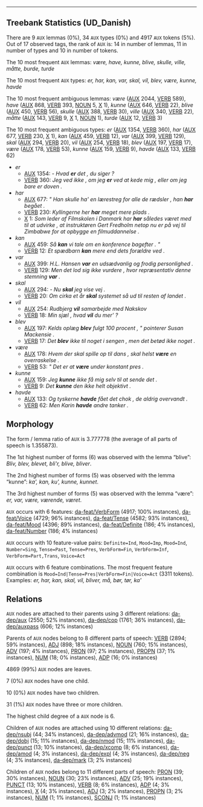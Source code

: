 

--------------------------------------------------------------------------------

## Treebank Statistics (UD_Danish)

There are 9 `AUX` lemmas (0%), 34 `AUX` types (0%) and 4917 `AUX` tokens (5%).
Out of 17 observed tags, the rank of `AUX` is: 14 in number of lemmas, 11 in number of types and 10 in number of tokens.

The 10 most frequent `AUX` lemmas: <em>være, have, kunne, blive, skulle, ville, måtte, burde, turde</em>

The 10 most frequent `AUX` types:  <em>er, har, kan, var, skal, vil, blev, være, kunne, havde</em>

The 10 most frequent ambiguous lemmas: <em>være</em> ([AUX]() 2044, [VERB]() 589), <em>have</em> ([AUX]() 868, [VERB]() 393, [NOUN]() 5, [X]() 1), <em>kunne</em> ([AUX]() 646, [VERB]() 22), <em>blive</em> ([AUX]() 450, [VERB]() 56), <em>skulle</em> ([AUX]() 388, [VERB]() 30), <em>ville</em> ([AUX]() 340, [VERB]() 22), <em>måtte</em> ([AUX]() 143, [VERB]() 9, [X]() 1, [NOUN]() 1), <em>turde</em> ([AUX]() 12, [VERB]() 3)

The 10 most frequent ambiguous types:  <em>er</em> ([AUX]() 1354, [VERB]() 360), <em>har</em> ([AUX]() 677, [VERB]() 230, [X]() 1), <em>kan</em> ([AUX]() 459, [VERB]() 12), <em>var</em> ([AUX]() 399, [VERB]() 129), <em>skal</em> ([AUX]() 294, [VERB]() 20), <em>vil</em> ([AUX]() 254, [VERB]() 18), <em>blev</em> ([AUX]() 197, [VERB]() 17), <em>være</em> ([AUX]() 178, [VERB]() 53), <em>kunne</em> ([AUX]() 159, [VERB]() 9), <em>havde</em> ([AUX]() 133, [VERB]() 62)


* <em>er</em>
  * [AUX]() 1354: <em>- Hvad <b>er</b> det , du siger ?</em>
  * [VERB]() 360: <em>Jeg ved ikke , om jeg <b>er</b> ved at kede mig , eller om jeg bare er doven .</em>
* <em>har</em>
  * [AUX]() 677: <em>" Han skulle ha' en lærestreg for alle de rædsler , han <b>har</b> begået .</em>
  * [VERB]() 230: <em>Kyllingerne her <b>har</b> meget mere plads .</em>
  * [X]() 1: <em>Som leder af Filmskolen i Danmark har <b>har</b> således været med til at udvirke , at instruktøren Gert Fredholm netop nu er på vej til Zimbabwe for at opbygge en filmuddannelse .</em>
* <em>kan</em>
  * [AUX]() 459: <em>Så <b>kan</b> vi tale om en konference bagefter . "</em>
  * [VERB]() 12: <em>Et spædbarn <b>kan</b> mere end dets forældre ved .</em>
* <em>var</em>
  * [AUX]() 399: <em>H.L. Hansen <b>var</b> en udsædvanlig og frodig personlighed .</em>
  * [VERB]() 129: <em>Men det lod sig ikke vurdere , hvor repræsentativ denne stemning <b>var</b> .</em>
* <em>skal</em>
  * [AUX]() 294: <em>- Nu <b>skal</b> jeg vise vej .</em>
  * [VERB]() 20: <em>Om cirka et år <b>skal</b> systemet så ud til resten af landet .</em>
* <em>vil</em>
  * [AUX]() 254: <em>Rudbjerg <b>vil</b> samarbejde med Nakskov</em>
  * [VERB]() 18: <em>Min sjæl , hvad <b>vil</b> du mer' ?</em>
* <em>blev</em>
  * [AUX]() 197: <em>Kelds oplæg <b>blev</b> fulgt 100 procent , " pointerer Susan Mackensie .</em>
  * [VERB]() 17: <em>Det <b>blev</b> ikke til noget i sengen , men det betød ikke noget .</em>
* <em>være</em>
  * [AUX]() 178: <em>Hvem der skal spille op til dans , skal helst <b>være</b> en overraskelse .</em>
  * [VERB]() 53: <em>" Det er at <b>være</b> under konstant pres .</em>
* <em>kunne</em>
  * [AUX]() 159: <em>Jeg <b>kunne</b> ikke få mig selv til at sende det .</em>
  * [VERB]() 9: <em>Det <b>kunne</b> den ikke helt objektivt .</em>
* <em>havde</em>
  * [AUX]() 133: <em>Og tyskerne <b>havde</b> fået det chok , de aldrig overvandt .</em>
  * [VERB]() 62: <em>Men Karin <b>havde</b> andre tanker .</em>

## Morphology

The form / lemma ratio of `AUX` is 3.777778 (the average of all parts of speech is 1.355873).

The 1st highest number of forms (6) was observed with the lemma “blive”: <em>Bliv, blev, blevet, bli'r, blive, bliver</em>.

The 2nd highest number of forms (5) was observed with the lemma “kunne”: <em>ka', kan, ku', kunne, kunnet</em>.

The 3rd highest number of forms (5) was observed with the lemma “være”: <em>er, var, være, værende, været</em>.

`AUX` occurs with 6 features: [da-feat/VerbForm]() (4917; 100% instances), [da-feat/Voice]() (4729; 96% instances), [da-feat/Tense]() (4582; 93% instances), [da-feat/Mood]() (4396; 89% instances), [da-feat/Definite]() (186; 4% instances), [da-feat/Number]() (186; 4% instances)

`AUX` occurs with 10 feature-value pairs: `Definite=Ind`, `Mood=Imp`, `Mood=Ind`, `Number=Sing`, `Tense=Past`, `Tense=Pres`, `VerbForm=Fin`, `VerbForm=Inf`, `VerbForm=Part,Trans`, `Voice=Act`

`AUX` occurs with 6 feature combinations.
The most frequent feature combination is `Mood=Ind|Tense=Pres|VerbForm=Fin|Voice=Act` (3311 tokens).
Examples: <em>er, har, kan, skal, vil, bliver, må, bør, tør, ka'</em>


## Relations

`AUX` nodes are attached to their parents using 3 different relations: [da-dep/aux]() (2550; 52% instances), [da-dep/cop]() (1761; 36% instances), [da-dep/auxpass]() (606; 12% instances)

Parents of `AUX` nodes belong to 8 different parts of speech: [VERB]() (2894; 59% instances), [ADJ]() (898; 18% instances), [NOUN]() (760; 15% instances), [ADV]() (197; 4% instances), [PRON]() (97; 2% instances), [PROPN]() (37; 1% instances), [NUM]() (18; 0% instances), [ADP]() (16; 0% instances)

4869 (99%) `AUX` nodes are leaves.

7 (0%) `AUX` nodes have one child.

10 (0%) `AUX` nodes have two children.

31 (1%) `AUX` nodes have three or more children.

The highest child degree of a `AUX` node is 6.

Children of `AUX` nodes are attached using 10 different relations: [da-dep/nsubj]() (44; 34% instances), [da-dep/advmod]() (21; 16% instances), [da-dep/dobj]() (15; 11% instances), [da-dep/nmod]() (15; 11% instances), [da-dep/punct]() (13; 10% instances), [da-dep/xcomp]() (8; 6% instances), [da-dep/amod]() (4; 3% instances), [da-dep/expl]() (4; 3% instances), [da-dep/neg]() (4; 3% instances), [da-dep/mark]() (3; 2% instances)

Children of `AUX` nodes belong to 11 different parts of speech: [PRON]() (39; 30% instances), [NOUN]() (30; 23% instances), [ADV]() (25; 19% instances), [PUNCT]() (13; 10% instances), [VERB]() (8; 6% instances), [ADP]() (4; 3% instances), [X]() (4; 3% instances), [ADJ]() (3; 2% instances), [PROPN]() (3; 2% instances), [NUM]() (1; 1% instances), [SCONJ]() (1; 1% instances)


